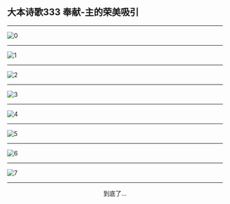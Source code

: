 
## 大本诗歌333 奉献-主的荣美吸引
        
<div id="aplayer0"></div>

---

<img alt="0" data-original="https://cdn.jsdelivr.net/gh/k34869/shi/data/d0333/0">

---

<img alt="1" data-original="https://cdn.jsdelivr.net/gh/k34869/shi/data/d0333/1">

---

<img alt="2" data-original="https://cdn.jsdelivr.net/gh/k34869/shi/data/d0333/2">

---

<img alt="3" data-original="https://cdn.jsdelivr.net/gh/k34869/shi/data/d0333/3">

---

<img alt="4" data-original="https://cdn.jsdelivr.net/gh/k34869/shi/data/d0333/4">

---

<img alt="5" data-original="https://cdn.jsdelivr.net/gh/k34869/shi/data/d0333/5">

---

<img alt="6" data-original="https://cdn.jsdelivr.net/gh/k34869/shi/data/d0333/6">

---

<img alt="7" data-original="https://cdn.jsdelivr.net/gh/k34869/shi/data/d0333/7">

---

<p style="text-align: center">到底了...</p>

<script src="/js/dist-view.js"></script>

<script>
MAIN.id = 'd0333';
        
const ap0 = new APlayer({
    container: document.getElementById('aplayer0'),
    volume: 1,
    loop: 'none',
    preload: 'none',
    audio: [{
        name: '大本诗歌333.mp3',
        artist: '大本诗歌',
        url: 'https://res.wx.qq.com/voice/getvoice?mediaid=MzI0NTk3MDM5M18yMjQ3NDkxNjEw',
        cover: '/favicon'
    }]
});
</script>
